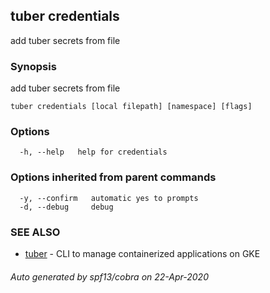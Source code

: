 ## tuber credentials

add tuber secrets from file

### Synopsis

add tuber secrets from file

```
tuber credentials [local filepath] [namespace] [flags]
```

### Options

```
  -h, --help   help for credentials
```

### Options inherited from parent commands

```
  -y, --confirm   automatic yes to prompts
  -d, --debug     debug
```

### SEE ALSO

* [tuber](tuber.md)	 - CLI to manage containerized applications on GKE

###### Auto generated by spf13/cobra on 22-Apr-2020
